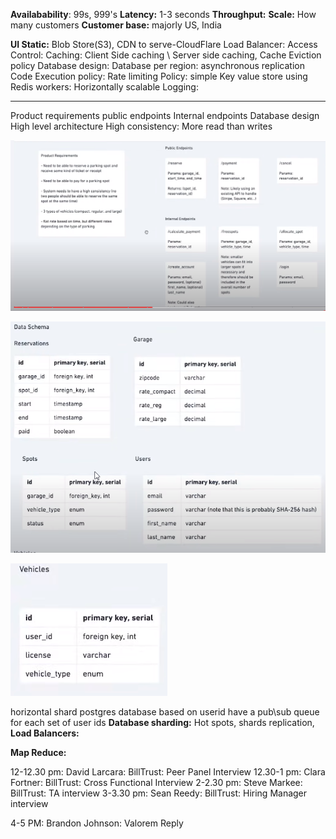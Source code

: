 **Availabability**: 99s, 999's
**Latency:** 1-3 seconds
**Throughput:** 
**Scale:** How many customers
**Customer base:** majorly US, India

**UI Static:** Blob Store(S3), CDN to serve-CloudFlare
Load Balancer: 
Access Control: 
Caching: 
	Client Side caching \ Server side caching, 
	Cache Eviction policy
Database design:
Database per region:
	asynchronous replication
Code Execution policy:
	Rate limiting Policy: simple Key value store using Redis
workers: Horizontally scalable
Logging: 

------

Product requirements
public endpoints
Internal endpoints
Database design
High level architecture
	High consistency: More read than writes

![image-20211011174643646](Notes.assets/image-20211011174643646.png)

![image-20211011175252492](Notes.assets/image-20211011175252492.png)

![image-20211011175322604](Notes.assets/image-20211011175322604.png)

horizontal shard postgres database based on userid
have a pub\sub queue for each set of user ids
**Database sharding:**
	Hot spots, shards replication, 
**Load Balancers:**
	
**Map Reduce:**
	
	
12-12.30 pm: David Larcara: BillTrust: Peer Panel Interview
12.30-1 pm: Clara Fortner: BillTrust: Cross Functional Interview
2-2.30 pm: Steve Markee: BillTrust: TA interview
3-3.30 pm: Sean Reedy: BillTrust: Hiring Manager interview

4-5 PM: Brandon Johnson: Valorem Reply


